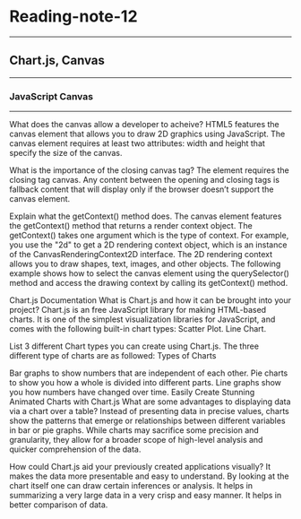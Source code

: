 # Reading-note-12
<hr>


## Chart.js, Canvas
<hr>

### JavaScript Canvas
<hr>

What does the canvas allow a developer to acheive? HTML5 features the canvas element that allows you to draw 2D graphics using JavaScript. The canvas element requires at least two attributes: width and height that specify the size of the canvas.

What is the importance of the closing canvas tag? The element requires the closing tag canvas. Any content between the opening and closing tags is fallback content that will display only if the browser doesn’t support the canvas element.

Explain what the getContext() method does. The canvas element features the getContext() method that returns a render context object. The getContext() takes one argument which is the type of context. For example, you use the "2d" to get a 2D rendering context object, which is an instance of the CanvasRenderingContext2D interface. The 2D rendering context allows you to draw shapes, text, images, and other objects. The following example shows how to select the canvas element using the querySelector() method and access the drawing context by calling its getContext() method.

Chart.js Documentation
What is Chart.js and how it can be brought into your project? Chart.js is an free JavaScript library for making HTML-based charts. It is one of the simplest visualization libraries for JavaScript, and comes with the following built-in chart types: Scatter Plot. Line Chart.

List 3 different Chart types you can create using Chart.js. The three different type of charts are as followed: Types of Charts

Bar graphs to show numbers that are independent of each other.
Pie charts to show you how a whole is divided into different parts.
Line graphs show you how numbers have changed over time.
Easily Create Stunning Animated Charts with Chart.js
What are some advantages to displaying data via a chart over a table? Instead of presenting data in precise values, charts show the patterns that emerge or relationships between different variables in bar or pie graphs. While charts may sacrifice some precision and granularity, they allow for a broader scope of high-level analysis and quicker comprehension of the data.

How could Chart.js aid your previously created applications visually? It makes the data more presentable and easy to understand. By looking at the chart itself one can draw certain inferences or analysis. It helps in summarizing a very large data in a very crisp and easy manner. It helps in better comparison of data.
